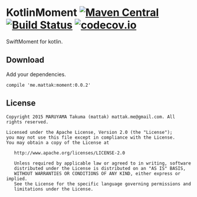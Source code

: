 # KotlinMoment [![Maven Central](https://maven-badges.herokuapp.com/maven-central/me.mattak/moment/badge.svg)](https://maven-badges.herokuapp.com/maven-central/me.mattak/moment) [![Build Status](https://travis-ci.org/mattak/KotlinMoment.svg?branch=master)](https://travis-ci.org/mattak/KotlinMoment) [![codecov.io](http://codecov.io/github/mattak/KotlinMoment/coverage.svg?branch=master)](http://codecov.io/github/mattak/KotlinMoment?branch=master)

SwiftMoment for kotlin.

## Download

Add your dependencies.

```
compile 'me.mattak:moment:0.0.2'
```

## License

```
Copyright 2015 MARUYAMA Takuma (mattak) mattak.me@gmail.com. All rights reserved.

Licensed under the Apache License, Version 2.0 (the "License");
you may not use this file except in compliance with the License.
You may obtain a copy of the License at

   http://www.apache.org/licenses/LICENSE-2.0

   Unless required by applicable law or agreed to in writing, software
   distributed under the License is distributed on an "AS IS" BASIS,
   WITHOUT WARRANTIES OR CONDITIONS OF ANY KIND, either express or implied.
   See the License for the specific language governing permissions and
   limitations under the License.
```
